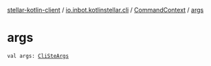 [stellar-kotlin-client](../../index.md) / [io.inbot.kotlinstellar.cli](../index.md) / [CommandContext](index.md) / [args](./args.md)

# args

`val args: `[`CliSteArgs`](../-cli-ste-args/index.md)